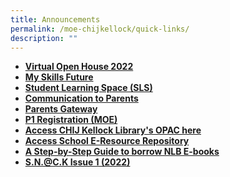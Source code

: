 ```yaml
---
title: Announcements
permalink: /moe-chijkellock/quick-links/
description: ""
---
```

<ul>
<li><strong><a href="https://sites.google.com/moe.edu.sg/chijkellockvirtualtour2020/home" target="">Virtual Open House 2022</a></strong></li>
<li><strong><a href="https://www.myskillsfuture.gov.sg/content/student/en/primary.html" target="_blank" rel="noopener">My Skills Future</a></strong></li>
<li><strong><a href="https://vle.learning.moe.edu.sg/login" target="_blank" rel="noopener">Student Learning Space (SLS)</a></strong></li>
<li><strong><a href="/parents-portal/communication-to-parents" target="_blank" rel="noopener">Communication to Parents</a></strong></li>
<li><strong><a href="/chijkellock/parents-gateway" target="_blank" rel="noopener">Parents Gateway</a></strong></li>
<li><strong><a href="https://www.moe.gov.sg/primary/p1-registration" target="_blank" rel="noopener">P1 Registration (MOE)</a></strong></li>
<li><strong><a href="https://schoolibrary.moe.edu.sg/chijkellock/cgi-bin/spydus.exe/MSGTRN/WPAC/HOME" target="_blank" rel="noopener">Access CHIJ Kellock Library's OPAC here</a></strong></li>
<li><strong><a href="https://schoolibrary.moe.edu.sg/eresourcespri/cgi-bin/spydus.exe/MSGTRN/WPAC/HOME" target="_blank" rel="noopener">Access School E-Resource Repository</a></strong></li>
<li><strong><a href="https://eresources.nlb.gov.sg/main/Help/Overdrive#libby_app" target="_blank" rel="noopener">A Step-by-Step Guide to borrow NLB E-books</a></strong></li>
<li><strong><a href="https://view.genial.ly/62951da156a41b0013669f7a/dossier-magazine-dossier" target="_blank" rel="noopener">S.N.@C.K Issue 1 (2022)</a></strong></li>
</ul>